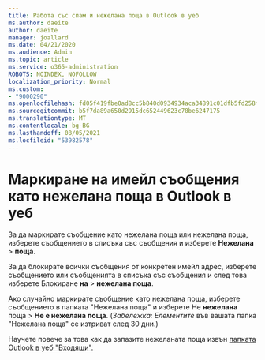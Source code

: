 ```yaml
---
title: Работа със спам и нежелана поща в Outlook в уеб
ms.author: daeite
author: daeite
manager: joallard
ms.date: 04/21/2020
ms.audience: Admin
ms.topic: article
ms.service: o365-administration
ROBOTS: NOINDEX, NOFOLLOW
localization_priority: Normal
ms.custom:
- "9000290"
ms.openlocfilehash: fd05f419fbe0ad8cc5b840d0934934aca34891c01dfb5fd258f9deba3e63ec0f
ms.sourcegitcommit: b5f7da89a650d2915dc652449623c78be6247175
ms.translationtype: MT
ms.contentlocale: bg-BG
ms.lasthandoff: 08/05/2021
ms.locfileid: "53982578"
---
```

# <a name="mark-email-messages-as-junk-in-outlook-on-the-web"></a>Маркиране на имейл съобщения като нежелана поща в Outlook в уеб

За да маркирате съобщение като нежелана поща или нежелана поща, изберете съобщението в списъка със съобщения и изберете **Нежелана**  >  **поща**.

За да блокирате всички съобщения от конкретен имейл адрес, изберете съобщението или съобщенията в списъка със съобщения и след това изберете Блокиране **на**  >  **нежелана поща**.

Ако случайно маркирате съобщение като нежелана поща, изберете съобщението в папката "Нежелана поща" и изберете Не **нежелана** поща  >  **Не е нежелана поща**. (*Забележка: Елементите* във вашата папка "Нежелана поща" се изтриват след 30 дни.)

Научете повече за това как да запазите нежеланата поща извън [папката Outlook в уеб "Входящи".](https://support.office.com/article/db786e79-54e2-40cc-904f-d89d57b7f41d)